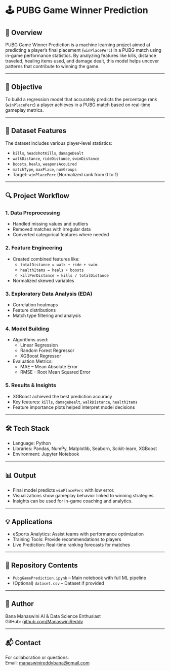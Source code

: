 # 🕹️ PUBG Game Winner Prediction

## 📘 Overview

PUBG Game Winner Prediction is a machine learning project aimed at predicting a player’s final placement (`winPlacePerc`) in a PUBG match using in-game performance statistics. By analyzing features like kills, distance traveled, healing items used, and damage dealt, this model helps uncover patterns that contribute to winning the game.

---

## 🎯 Objective

To build a regression model that accurately predicts the percentage rank (`winPlacePerc`) a player achieves in a PUBG match based on real-time gameplay metrics.

---

## 📂 Dataset Features

The dataset includes various player-level statistics:
- `kills`, `headshotKills`, `damageDealt`
- `walkDistance`, `rideDistance`, `swimDistance`
- `boosts`, `heals`, `weaponsAcquired`
- `matchType`, `maxPlace`, `numGroups`
- Target: `winPlacePerc` (Normalized rank from 0 to 1)

---

## 🔍 Project Workflow

### 1. Data Preprocessing
- Handled missing values and outliers
- Removed matches with irregular data
- Converted categorical features where needed

### 2. Feature Engineering
- Created combined features like:
  - `totalDistance = walk + ride + swim`
  - `healthItems = heals + boosts`
  - `killPerDistance = kills / totalDistance`
- Normalized skewed variables

### 3. Exploratory Data Analysis (EDA)
- Correlation heatmaps
- Feature distributions
- Match type filtering and analysis

### 4. Model Building
- Algorithms used:
  - Linear Regression
  - Random Forest Regressor
  - XGBoost Regressor
- Evaluation Metrics:
  - MAE – Mean Absolute Error
  - RMSE – Root Mean Squared Error

### 5. Results & Insights
- XGBoost achieved the best prediction accuracy
- Key features: `kills`, `damageDealt`, `walkDistance`, `healthItems`
- Feature importance plots helped interpret model decisions

---

## 🛠️ Tech Stack

- Language: Python  
- Libraries: Pandas, NumPy, Matplotlib, Seaborn, Scikit-learn, XGBoost  
- Environment: Jupyter Notebook  

---

## 📊 Output

- Final model predicts `winPlacePerc` with low error.
- Visualizations show gameplay behavior linked to winning strategies.
- Insights can be used for in-game coaching and analytics.

---

## 💡 Applications

- eSports Analytics: Assist teams with performance optimization  
- Training Tools: Provide recommendations to players  
- Live Prediction: Real-time ranking forecasts for matches

---

## 📁 Repository Contents

- `PubgGamePrediction.ipynb` – Main notebook with full ML pipeline  
- (Optional) `dataset.csv` – Dataset if provided

---

## 👤 Author

Bana Manaswini
AI & Data Science Enthusiast  
GitHub: [github.com/ManaswiniReddy](https://github.com/ManaswiniReddy)

---

## 📬 Contact

For collaboration or questions:  
Email: manaswinireddybana@gmail.com


